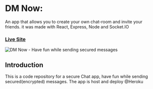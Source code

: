 # DM Now: 
 An app that allows you to create your own chat-room and invite your friends. it was made with React, Express, Node and Socket.IO 
 
### [Live Site](https://dmnow.herokuapp.com/)

![DM Now - Have fun while sending secured messages](https://user-images.githubusercontent.com/51863978/94063176-023ccb00-fde8-11ea-8ea5-9cb246ed776a.png)

## Introduction
This is a code repository for a secure Chat app, have fun while sending secured(encrypted) messages. 
The app is host and deploy @Heroku
